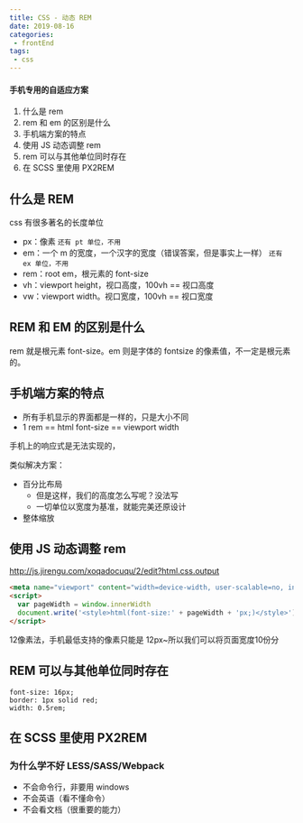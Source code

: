 ```yaml
---
title: CSS - 动态 REM
date: 2019-08-16
categories:
 - frontEnd
tags:
 - css
---
```


#### 手机专用的自适应方案

1. 什么是 rem
2. rem 和 em 的区别是什么
3. 手机端方案的特点
4. 使用 JS 动态调整 rem
5. rem 可以与其他单位同时存在
6. 在 SCSS 里使用 PX2REM



## 什么是 REM

css 有很多著名的长度单位

- px：像素 `还有 pt 单位，不用`
- em：一个 m 的宽度，一个汉字的宽度（错误答案，但是事实上一样） `还有 ex 单位，不用`
- rem：root em，根元素的 font-size
- vh：viewport height，视口高度，100vh == 视口高度
- vw：viewport width。视口宽度，100vh == 视口宽度



## REM 和 EM 的区别是什么

 rem 就是根元素 font-size。em 则是字体的 fontsize 的像素值，不一定是根元素的。



## 手机端方案的特点

- 所有手机显示的界面都是一样的，只是大小不同
- 1 rem == html font-size == viewport width

手机上的响应式是无法实现的，

类似解决方案：

- 百分比布局
  - 但是这样，我们的高度怎么写呢？没法写
  - 一切单位以宽度为基准，就能完美还原设计
- 整体缩放



## 使用 JS 动态调整 rem

http://js.jirengu.com/xoqadocuqu/2/edit?html.css.output

```html
<meta name="viewport" content="width=device-width, user-scalable=no, initial-scale=1.0, maximum-scale=1.0, minimum-scale=1.0">
<script>
  var pageWidth = window.innerWidth
  document.write('<style>html(font-size:' + pageWidth + 'px;)</style>')
</script>
```

12像素法，手机最低支持的像素只能是 12px~所以我们可以将页面宽度10份分



## REM 可以与其他单位同时存在

```
font-size: 16px;
border: 1px solid red;
width: 0.5rem;
```



## 在 SCSS 里使用 PX2REM



### 为什么学不好 LESS/SASS/Webpack

- 不会命令行，非要用 windows
- 不会英语（看不懂命令）
- 不会看文档（很重要的能力）

